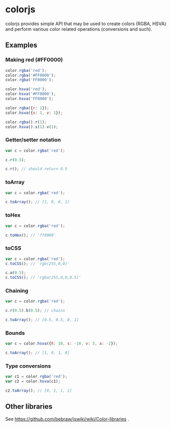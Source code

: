 colorjs
=======

colorjs provides simple API that may be used to create colors (RGBA, HSVA) and perform various color related operations (conversions and such).

Examples
--------

### Making red (#FF0000)

```javascript
color.rgba('red');
color.rgba('#FF0000');
color.rgba('FF0000');

color.hsva('red');
color.hsva('#FF0000');
color.hsva('FF0000');

color.rgba({r: 1});
color.hsva({s: 1, v: 1});

color.rgba().r(1);
color.hsva().s(1).v(1);
```

### Getter/setter notation

```javascript
var c = color.rgba('red');

c.r(0.5);

c.r(); // should return 0.5
```

### toArray

```javascript
var c = color.rgba('red');

c.toArray(); // [1, 0, 0, 1]
```

### toHex

```javascript
var c = color.rgba('red');

c.toHex(); // 'ff0000'
```

### toCSS

```javascript
var c = color.rgba('red');
c.toCSS(); // 'rgb(255,0,0)'

c.a(0.5);
c.toCSS(); // 'rgba(255,0,0,0.5)'
```

### Chaining

```javascript
var c = color.rgba('red');

c.r(0.5).b(0.5); // chains

c.toArray(); // [0.5, 0.5, 0, 1]
```

### Bounds

```javascript
var c = color.hsva({h: 10, s: -10, v: 5, a: -2});

c.toArray(); // [1, 0, 1, 0]
```

### Type conversions

```javascript
var c1 = color.rgba('red');
var c2 = color.hsva(c1);

c2.toArray(); // [0, 1, 1, 1]
```

Other libraries
---------------

See https://github.com/bebraw/jswiki/wiki/Color-libraries .
